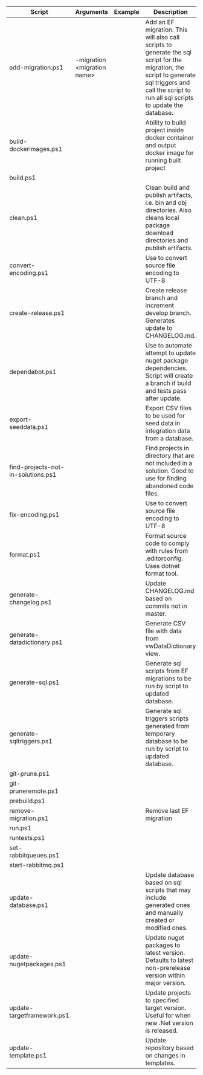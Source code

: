 |Script   | Arguments | Example | Description |
|---|---|---|---|
| add-migration.ps1 | -migration \<migration name\> | | Add an EF migration.  This will also call scripts to generate the sql script for the migration, the script to generate sql triggers and call the script to run all sql scripts to update the database.   |
| build-dockerimages.ps1 |  |  | Ability to build project inside docker container and output docker image for running built project |
| build.ps1 |  |  |  |
| clean.ps1 |  |  | Clean build and publish artifacts, i.e. bin and obj directories.  Also cleans local package download directories and publish artifacts. |
| convert-encoding.ps1 |  |  | Use to convert source file encoding to UTF-8 |
| create-release.ps1 |  |  | Create release branch and increment develop branch.  Generates update to CHANGELOG.md. |
| dependabot.ps1 |  |  | Use to automate attempt to update nuget package dependencies.  Script will create a branch if build and tests pass after update. |
| export-seeddata.ps1 |  |  | Export CSV files to be used for seed data in integration data from a database. |
| find-projects-not-in-solutions.ps1 |  |  | Find projects in directory that are not included in a solution.  Good to use for finding abandoned code files. |
| fix-encoding.ps1 |  |  | Use to convert source file encoding to UTF-8 |
| format.ps1 |  |  | Format source code to comply with rules from .editorconfig.  Uses dotnet format tool. |
| generate-changelog.ps1 |  |  | Update CHANGELOG.md based on commits not in master. |
| generate-datadictionary.ps1 |  |  | Generate CSV file with data from vwDataDictionary view. |
| generate-sql.ps1 |  |  | Generate sql scripts from EF migrations to be run by script to updated database. |
| generate-sqltriggers.ps1 |  |  | Generate sql triggers scripts generated from temporary database to be run by script to updated database. |
| git-prune.ps1 |  |  |  |
| git-pruneremote.ps1 |  |  |  |
| prebuild.ps1 |  |  |  |
| remove-migration.ps1 |  |  | Remove last EF migration |
| run.ps1 |  |  |  |
| runtests.ps1 |  |  |  |
| set-rabbitqueues.ps1 |  |  |  |
| start-rabbitmq.ps1 |  |  |  |
| update-database.ps1 |  |  | Update database based on sql scripts that may include generated ones and manually created or modified ones. |
| update-nugetpackages.ps1 |  |  | Update nuget packages to latest version.  Defaults to latest non-prerelease version within major version. |
| update-targetframework.ps1 |  |  | Update projects to specified target version.  Useful for when new .Net version is released. |
| update-template.ps1 |  |  | Update repository based on changes in templates. |
